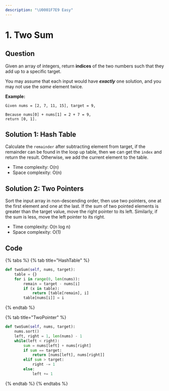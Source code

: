 ```yaml
---
description: "\U0001F7E9 Easy"
---
```


# 1. Two Sum

## Question

Given an array of integers, return **indices** of the two numbers such that they add up to a specific target.

You may assume that each input would have _**exactly**_ one solution, and you may not use the _same_ element twice.

**Example:**

```text
Given nums = [2, 7, 11, 15], target = 9,

Because nums[0] + nums[1] = 2 + 7 = 9,
return [0, 1].
```

## **Solution 1: Hash Table**

Calculate the `remainder` after subtracting element from target, if the remainder can be found in the loop up table, then we can get the `index` and return the result. Otherwise, we add the current element to the table. 

* Time complexity: O\(n\)
* Space complexity: O\(n\)

## **Solution 2: Two Pointers**

Sort the input array in non-descending order, then use two pointers, one at the first element and one at the last. If the sum of two pointed elements is greater than the target value, move the right pointer to its left. Similarly, if the sum is less, move the left pointer to its right.

* Time complexity: O\(n log n\)
* Space complexity: O\(1\)

## Code

{% tabs %}
{% tab title="HashTable" %}
```python
def twoSum(self, nums, target):
    table = {}
    for i in range(0, len(nums)):
        remain = target - nums[i]
        if (x in table):
            return [table[remain], i]
        table[nums[i]] = i
```
{% endtab %}

{% tab title="TwoPointer" %}
```python
def twoSum(self, nums, target):
    nums.sort()
    left, right = 1, len(nums) - 1
    while(left < right):
        sum = nums[left] + nums[right]
        if sum == target:
            return [nums[left], nums[right]]
        elif sum > target:
            right -= 1
        else:
            left += 1
```
{% endtab %}
{% endtabs %}



